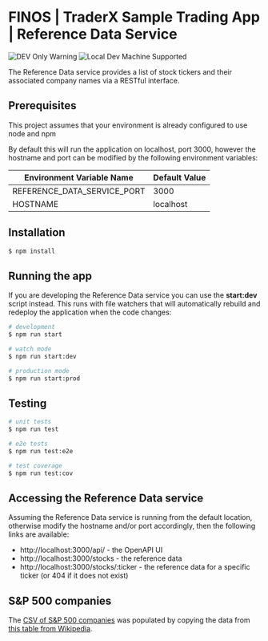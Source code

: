 # FINOS | TraderX Sample Trading App | Reference Data Service

![DEV Only Warning](https://badgen.net/badge/warning/not-for-production/red) ![Local Dev Machine Supported](http://badgen.net/badge/local-dev/supported/green)

The Reference Data service provides a list of stock tickers and their associated company names via a RESTful interface.

## Prerequisites

This project assumes that your environment is already configured to use node and npm

By default this will run the application on localhost, port 3000, however the hostname and port can be modified by the following environment variables:

| Environment Variable Name  | Default Value    |
| -------------------------  | ---------------- |
| REFERENCE_DATA_SERVICE_PORT| 3000             |
| HOSTNAME                   | localhost        |


## Installation

```bash
$ npm install
```

## Running the app

If you are developing the Reference Data service you can use the **start:dev** script instead. This runs with file
watchers that will automatically rebuild and redeploy the application when the code changes:

```bash
# development
$ npm run start

# watch mode
$ npm run start:dev

# production mode
$ npm run start:prod
```



##  Testing

```bash
# unit tests
$ npm run test

# e2e tests
$ npm run test:e2e

# test coverage
$ npm run test:cov
```


## Accessing the Reference Data service

Assuming the Reference Data service is running from the default location, otherwise modify the hostname and/or port
accordingly, then the following links are available:
 - http://localhost:3000/api/ - the OpenAPI UI
 - http://localhost:3000/stocks - the reference data
 - http://localhost:3000/stocks/:ticker - the reference data for a specific ticker (or 404 if it does not exist)

 ## S&P 500 companies

The [CSV of S&P 500 companies](./data/s-and-p-500-companies.csv) was populated by copying the data from
[this table from Wikipedia](https://en.wikipedia.org/wiki/List_of_S%26P_500_companies#S&P_500_component_stocks).